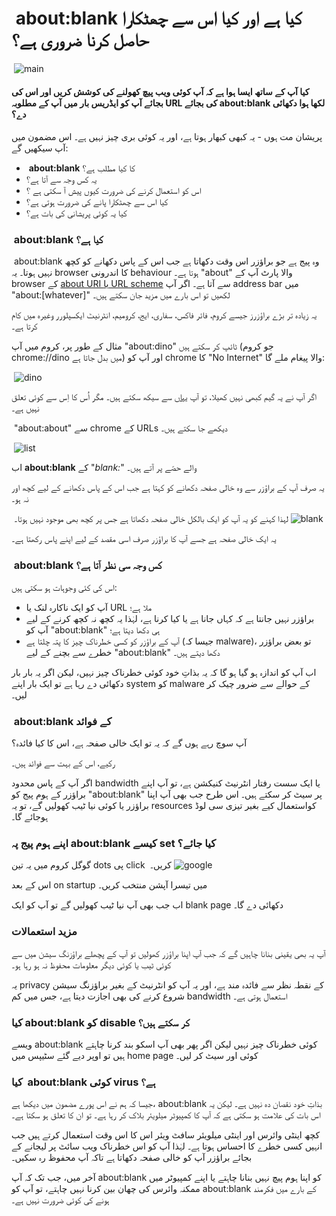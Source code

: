 # &rlm; about:blank کیا ہے اور کیا اس سے چھٹکارا حاصل کرنا ضروری ہے؟
&rlm; 
![main](https://www.freecodecamp.org/news/content/images/size/w2000/2021/06/5f9c9a01740569d1a4ca22f9.jpg)
#### &rlm; کیا آپ کے ساتھ ایسا ہوا ہے کہ آپ کوئی ویب پیچ کھولنے کی کوشش کریں اور اس کی بجائے آپ کو ایڈریس بار میں آپ کے مطلوبہ URL کی بجائے about:blank لکھا ہوا دکھائی دے؟
پریشان مت ہوں - یہ کبھی کبھار ہوتا ہے، اور یہ کوئی بری چیز نہیں ہے۔ اس مضمون میں آپ سیکھیں گے:
* &rlm; **about:blank** کا کیا مطلب ہے؟
* یہ کس وجہ سے آتا ہے؟
* اس کو استعمال کرنے کی ضرورت کیوں پیش آ سکتی ہے ؟
* کیا اس سے چھٹکارا پانے کی ضرورت ہوتی ہے؟
* کیا یہ کوئی پریشانی کی بات ہے؟
### &rlm; about:blank کیا ہے؟
&rlm;
about:blank وہ پیج ہے جو براؤزر اس وقت دکھاتا ہے جب اس کے پاس دکھانے کو کچھ نہیں ہوتا۔ یہ browser کا اندرونی behaviour ہوتا ہے۔
"about" والا پارٹ آپ کے browser کے [about URI یا URL scheme](https://en.wikipedia.org/wiki/About_URI_scheme#:~:text=about%20is%20an%20internal%20URI,registered%20scheme%2C%20and%20is%20standardized.&text=An%20exception%20is%20about%3Ablank%20%2C%20which%20is%20not%20translated.) سے آتا ہے۔
اگر آپ address bar میں "about:[whatever]"  لکھیں تو اس بارے میں مزید جان سکتے ہیں۔

یہ زیادہ تر بڑے براؤزرز جیسے کروم، فائر فاکس، سفاری، ایج، کرومیم، انٹرنیٹ ایکسپلورر وغیرہ میں کام کرتا ہے۔

مثال کے طور پر، کروم میں آپ "about:dino" ٹائپ کر سکتے ہیں (جو کروم chrome://dino میں بدل جاتا ہے) اور آپ کو chrome کا  "No Internet" والا  پیغام ملے گا:

&rlm;
![dino](https://www.freecodecamp.org/news/content/images/2021/06/about-dino.png)

  
اگر آپ نے یہ گیم کبھی نہیں کھیلا، تو آپ [یہاں](https://www.freecodecamp.org/news/how-to-play-the-no-internet-google-chrome-dinosaur-game-both-online-and-offline/) سے سیکھ سکتے ہیں۔ مگر اُس کا اِس سے کوئی تعلق نہیں ہے۔ 

&rlm; "about:about" سے chrome کے URLs دیکھے جا سکتے ہیں۔

&rlm;
![list](https://www.freecodecamp.org/news/content/images/2021/06/about-about-chrome.png)

اب **about:blank** کے "_blank:_" والے حصّے پر آتے ہیں۔

یہ صرف آپ کے براؤزر سے وہ خالی صفحہ دکھانے کو کہتا ہے جب اس کے پاس دکھانے کے لیے کچھ اور نہ ہو۔

لہذا کہنے کو یہ آپ کو ایک بالکل خالی صفحہ دکھاتا ہے جس پر کچھ بھی موجود نہیں ہوتا۔
&rlm;
![blank](https://www.freecodecamp.org/news/content/images/2021/06/about-blank.png)

یہ ایک خالی صفحہ ہے جسے آپ کا براؤزر صرف اسی مقصد کے لیے اپنے پاس رکھتا ہے۔

### &rlm; about:blank کس وجہ سی نظر آتا ہے؟
اس کی کئی وجوہات ہو سکتی ہیں:
* آپ کو ایک ناکارہ لنک یا URL ملا ہے؛
* براؤزر نہیں جانتا ہے کہ کہاں جانا ہے یا کیا کرنا ہے، لہٰذا یہ کچھ نہ کچھ کرنے کے لیے آپ کو "about:blank" ہی دکھا دیتا ہے؛ 
* آپ کے براؤزر کو کسی خطرناک چیز کا پتہ چلتا ہے (جیسا کہ malware)، تو بعض براؤزر خطرے سے بچنے کے لیے "about:blank" دکھا دیتے ہیں۔

اب آپ کو اندازہ ہو گیا ہو گا کہ یہ بذاتِ خود کوئی خطرناک چیز نہیں، لیکن اگر یہ بار بار دکھائی دے رہا ہے تو ایک بار اپنے system کو malware کے حوالے سے ضرور چیک کر لیں۔

### &rlm; about:blank کے فوائد 

آپ سوچ رہے ہوں گے کہ یہ تو ایک خالی صفحہ ہے، اس کا کیا فائدہ؟

رکیے، اس کے بہت سے فوائد ہیں۔ 

اگر آپ کے پاس محدود bandwidth یا ایک سست رفتار انٹرنیٹ کنیکشن ہے، تو آپ اپنے براؤزر کے ہوم پیج کو "about:blank" پر سیٹ کر سکتے ہیں۔ اس طرح جب بھی آپ اپنا براؤزر یا کوئی نیا ٹیب کھولیں گے، تو یہ resources کواستعمال کیے بغیر تیزی سی لوڈ ہوجائے گا۔

### اپنے ہوم پیج پہ about:blank کیسے set کیا جائے؟

گوگل کروم میں یہ تین dots پی click کریں۔
&rlm; 
![google](https://www.freecodecamp.org/news/content/images/size/w1000/2021/06/make-about-blank-homepage-1.png)

اس کے بعد on startup میں تیسرا آپشن منتخب کریں۔

اب جب بھی آپ نیا ٹیب کھولیں گے تو آپ کو ایک blank page دکھائی دے گا۔


### مزید استعمالات 
آپ یہ بھی یقینی بنانا چاہیں گے کہ جب آپ اپنا براؤزر کھولیں تو آپ کے پچھلے براؤزنگ سیشن میں سے کوئی ٹیب یا کوئی دیگر معلومات محفوظ نہ ہو رہا ہو۔

یہ privacy  کے نقطہ نظر سے فائدہ مند ہے، اور یہ آپ کو انٹرنیٹ کے بغیر براؤزنگ سیشن شروع کرنے کی بھی اجازت دیتا ہے، جس میں کم bandwidth استعمال ہوتی ہے۔

### کیا about:blank کو disable کر سکتے ہیں؟
ویسے about:blank کوئی خطرناک چیز نہیں لیکن اگر پھر بھی آپ اسکو بند کرنا چاہتے ہیں تو اوپر دیے گئے سٹیپس میں  home page کوئی اور سیٹ کر لیں۔

### &rlm; کیا about:blank کوئی virus ہے؟

جیسا کہ ہم نے اس پورے مضمون میں دیکھا ہے، about:blank بذاتِ خود نقصان دہ نہیں ہے۔ لیکن یہ اس بات کی علامت ہو سکتی ہے کہ آپ کا کمپیوٹر میلویئر بلاک کر رہا ہے۔ تو ان کا تعلق ہو سکتا ہے۔

کچھ اینٹی وائرس اور اینٹی میلویئر سافٹ ویئر اس کا اس وقت استعمال کرتے ہیں جب انہیں کسی خطرے کا احساس ہوتا ہے۔ لہٰذا آپ کو اس خطرناک ویب سائٹ پر لیجانے کے بجائے براؤزر آپ کو خالی صفحہ دکھاتا ہے تاکہ آپ محفوظ رہ سکیں۔

آخر میں، جب تک کہ آپ about:blank کو اپنا ہوم پیچ نہیں بنانا چاہتے یا اپنے کمپیوٹر میں ممکنہ وائرس کی چھان بین کرنا نہیں چاہتے، تو آپ کو about:blank کے بارے میں فکرمند ہونے کی کوئی ضرورت نہیں ہے۔
